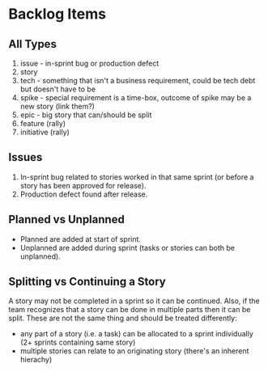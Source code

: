 Backlog Items
=============

All Types
---------

1. issue - in-sprint bug or production defect
2. story
3. tech - something that isn't a business requirement, could be tech debt but doesn't have to be
4. spike - special requirement is a time-box, outcome of spike may be a new story (link them?)
5. epic - big story that can/should be split
6. feature (rally)
7. initiative (rally)

Issues
------

1. In-sprint bug related to stories worked in that same sprint (or before a story has been approved for release).
2. Production defect found after release.

Planned vs Unplanned
--------------------

* Planned are added at start of sprint.
* Unplanned are added during sprint (tasks or stories can both be unplanned). 

Splitting vs Continuing a Story
-------------------------------

A story may not be completed in a sprint so it can be continued.  Also, if the team recognizes that a story can be done in multiple
parts then it can be split.  These are not the same thing and should be treated differently:
- any part of a story (i.e. a task) can be allocated to a sprint individually (2+ sprints containing same story)
- multiple stories can relate to an originating story (there's an inherent hierachy)
